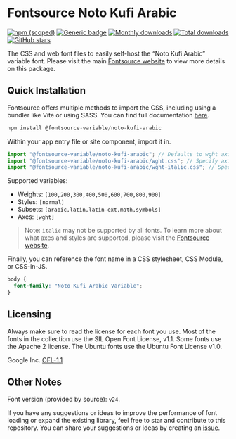 # Fontsource Noto Kufi Arabic

[![npm (scoped)](https://img.shields.io/npm/v/@fontsource-variable/noto-kufi-arabic?color=brightgreen)](https://www.npmjs.com/package/@fontsource-variable/noto-kufi-arabic) [![Generic badge](https://img.shields.io/badge/fontsource-passing-brightgreen)](https://github.com/fontsource/fontsource) [![Monthly downloads](https://badgen.net/npm/dm/@fontsource-variable/noto-kufi-arabic)](https://github.com/fontsource/fontsource) [![Total downloads](https://badgen.net/npm/dt/@fontsource-variable/noto-kufi-arabic)](https://github.com/fontsource/fontsource) [![GitHub stars](https://img.shields.io/github/stars/fontsource/fontsource.svg?style=social&label=Star)](https://github.com/fontsource/fontsource/stargazers)

The CSS and web font files to easily self-host the “Noto Kufi Arabic” variable font. Please visit the main [Fontsource website](https://fontsource.org/fonts/noto-kufi-arabic) to view more details on this package.

## Quick Installation

Fontsource offers multiple methods to import the CSS, including using a bundler like Vite or using SASS. You can find full documentation [here](https://fontsource.org/docs/getting-started/introduction).

```javascript
npm install @fontsource-variable/noto-kufi-arabic
```

Within your app entry file or site component, import it in.

```javascript
import "@fontsource-variable/noto-kufi-arabic"; // Defaults to wght axis
import "@fontsource-variable/noto-kufi-arabic/wght.css"; // Specify axis
import "@fontsource-variable/noto-kufi-arabic/wght-italic.css"; // Specify axis and style
```

Supported variables:
- Weights: `[100,200,300,400,500,600,700,800,900]`
- Styles: `[normal]`
- Subsets: `[arabic,latin,latin-ext,math,symbols]`
- Axes: `[wght]`

> Note: `italic` may not be supported by all fonts. To learn more about what axes and styles are supported, please visit the [Fontsource website](https://fontsource.org/fonts/noto-kufi-arabic).

Finally, you can reference the font name in a CSS stylesheet, CSS Module, or CSS-in-JS.

```css
body {
  font-family: "Noto Kufi Arabic Variable";
}
```

## Licensing
Always make sure to read the license for each font you use. Most of the fonts in the collection use the SIL Open Font License, v1.1. Some fonts use the Apache 2 license. The Ubuntu fonts use the Ubuntu Font License v1.0.

Google Inc.
[OFL-1.1](http://scripts.sil.org/OFL)

## Other Notes
Font version (provided by source): `v24`.

If you have any suggestions or ideas to improve the performance of font loading or expand the existing library, feel free to star and contribute to this repository. You can share your suggestions or ideas by creating an [issue](https://github.com/fontsource/fontsource/issues).